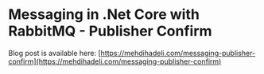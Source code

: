 # Messaging in .Net Core with RabbitMQ - Publisher Confirm

Blog post is available here: [https://mehdihadeli.com/messaging-publisher-confirm](https://mehdihadeli.com/messaging-publisher-confirm)